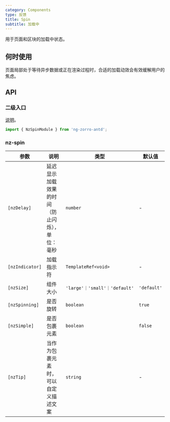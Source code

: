 ```yaml
---
category: Components
type: 反馈
title: Spin
subtitle: 加载中
---
```


用于页面和区块的加载中状态。

## 何时使用

页面局部处于等待异步数据或正在渲染过程时，合适的加载动效会有效缓解用户的焦虑。

## API

### 二级入口

[说明](/docs/getting-started/zh#二级入口)。

```ts
import { NzSpinModule } from 'ng-zorro-antd';
```

### nz-spin

| 参数 | 说明 | 类型 | 默认值 |
| --- | --- | --- | --- |
| `[nzDelay]` | 延迟显示加载效果的时间（防止闪烁），单位：毫秒 | `number` | - |
| `[nzIndicator]` | 加载指示符 | `TemplateRef<void>` | - |
| `[nzSize]` | 组件大小 | `'large'｜'small'｜'default'` | `'default'` |
| `[nzSpinning]` | 是否旋转 | `boolean` | `true` |
| `[nzSimple]` | 是否包裹元素 | `boolean` | `false` |
| `[nzTip]` | 当作为包裹元素时，可以自定义描述文案 | `string` | - |
